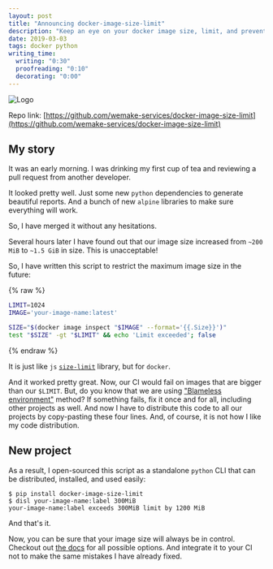 ```yaml
---
layout: post
title: "Announcing docker-image-size-limit"
description: "Keep an eye on your docker image size, limit, and prevent it from growing too big."
date: 2019-03-03
tags: docker python
writing_time:
  writing: "0:30"
  proofreading: "0:10"
  decorating: "0:00"
---
```


![Logo](https://thepracticaldev.s3.amazonaws.com/i/tbud96yztrdmtpbc8u2f.jpeg)

Repo link: [https://github.com/wemake-services/docker-image-size-limit](https://github.com/wemake-services/docker-image-size-limit)

## My story

It was an early morning. I was drinking my first cup of tea and reviewing a pull request from another developer.

It looked pretty well. Just some new `python` dependencies to generate beautiful reports. And a bunch of new `alpine` libraries to make sure everything will work.

So, I have merged it without any hesitations.

Several hours later I have found out that our image size increased from `~200 MiB` to `~1.5 GiB` in size. This is unacceptable!

So, I have written this script to restrict the maximum image size in the future:

{% raw %}
```bash
LIMIT=1024
IMAGE='your-image-name:latest'

SIZE="$(docker image inspect "$IMAGE" --format='{{.Size}}')"
test "$SIZE" -gt "$LIMIT" && echo 'Limit exceeded'; false
```
{% endraw %}

It is just like `js` [`size-limit`](https://github.com/ai/size-limit) library, but for `docker`.

And it worked pretty great. Now, our CI would fail on images that are bigger than our `$LIMIT`. But, do you know that we are using ["Blameless environment"](https://sobolevn.me/2018/12/blameless-environment) method? If something fails, fix it once and for all, including other projects as well. And now I have to distribute this code to all our projects by copy-pasting these four lines. And, of course, it is not how I like my code distribution.

## New project

As a result, I open-sourced this script as a standalone `python` CLI that can be distributed, installed, and used easily:

```
$ pip install docker-image-size-limit
$ disl your-image-name:label 300MiB
your-image-name:label exceeds 300MiB limit by 1200 MiB
```

And that's it.

Now, you can be sure that your image size will always be in control. Checkout out [the docs](https://github.com/wemake-services/docker-image-size-limit) for all possible options. And integrate it to your CI not to make the same mistakes I have already fixed.

